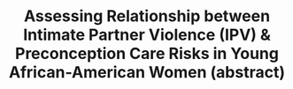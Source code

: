 ---
name: "Assessing Relationship Between Intimate Partner Violence"
title: "Assessing Relationship between Intimate Partner Violence (IPV) & Preconception Care Risks in Young African-American Women (abstract)"
project: null
event: "Academy on Violence and Abuse Meeting on Controversies and Challenges in Addressing Violence and Abuse Across the Lifespan"
authors:
- name: "Penti, B."
- name: "Hempstead, M."
- name: "Mitchell, S."
- name: "Gardiner, P."
- name: "Damus, K."
- name: "Sadikova, E."
- name: "Nyahkoon, L."
- name: "Culpepper, L."
- name: "Bickmore, T."
- name: "Jack, B."
year: 2014
resources: null
external_url: null
draft: false 
headless: true
---